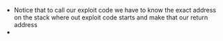 - Notice that to call our exploit code we have to know the exact address on the stack where out exploit code starts and make that our return address
-